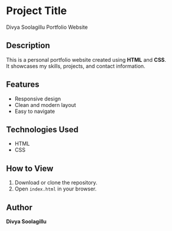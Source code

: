 # Project Title
Divya Soolagillu Portfolio Website

## Description
This is a personal portfolio website created using **HTML** and **CSS**.  
It showcases my skills, projects, and contact information.

## Features
- Responsive design
- Clean and modern layout
- Easy to navigate

## Technologies Used
- HTML
- CSS

## How to View
1. Download or clone the repository.
2. Open `index.html` in your browser.

## Author
**Divya Soolagillu**
